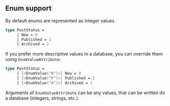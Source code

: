 ## Enum support

By default enums are represented as integer values.

```fsharp
type PostStatus = 
     | New = 0
     | Published = 1
     | Archived = 2
```

If you prefer more descriptive values in a database, you can override them using `EnumValueAttribute`:

```fsharp
type PostStatus = 
     | [<EnumValue("N")>] New = 0
     | [<EnumValue("P")>] Published = 1
     | [<EnumValue("A")>] Archived = 2
```
Arguments of `EnumValueAttribute` can be any values, that can be written do a database (integers, strings, etc.).
